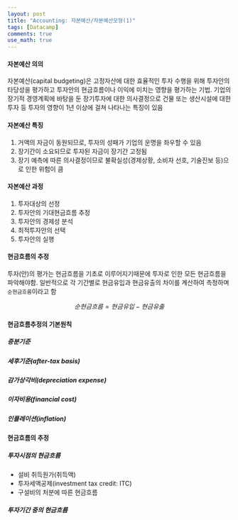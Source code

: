 ```yaml
---
layout: post
title: "Accounting: 자본예산/자본예산모형(1)"
tags: [Datacamp]
comments: true
use_math: true
---
```


#### 자본예산 의의
자본예산(capital budgeting)은 고정자산에 대한 효율적인 투자 수행을 위해 투자안의 타당성을 평가하고 투자안의 현금흐름이나 이익에 미치는 영향을 평가하는 기법. 기업의 장기적 경영계획에 바탕을 둔 장기투자에 대한 의사결정으로 건물 또는 생산시설에 대한 투자 등 투자의 영향이 1년 이상에 걸쳐 나타나는 특징이 있음

#### 자본예산 특징
1. 거액의 자금이 동원되므로, 투자의 성패가 기업의 운명을 좌우할 수 있음
2. 장기간이 소요되므로 투자된 자금이 장기간 고정됨
3. 장기 예측에 따른 의사결정이므로 불확실성(경제상황, 소비자 선호, 기술진보 등)으로 인한 위험이 큼

#### 자본예산 과정
1. 투자대상의 선정
2. 투자안의 기대현금흐름 추정
3. 투자안의 경제성 분석
4. 최적투자안의 선택
5. 투자안의 실행

#### 현금흐름의 추정
투자(안)의 평가는 현금흐름을 기초로 이루어지기때문에 투자로 인한 모든 현금흐름을 파악해야함. 일반적으로 각 기간별로 현금유입과 현금유출의 차이를 계산하여 측정하며 `순현금흐름`이라고 함

$$순현금흐름 = 현금유입 - 현금유출$$

#### 현금흐름추정의 기본원칙
##### 증분기준
##### 세후기준(after-tax basis)
##### 감가상각비(depreciation expense)
##### 이자비용(financial cost)
##### 인플레이션(inflation)

#### 현금흐름의 추정
##### 투자시점의 현금흐름
- 설비 취득원가(취득액)
- 투자세액공제(investment tax credit: ITC)
- 구설비의 처분에 따른 현금흐름
##### 투자기간 중의 현금흐름

